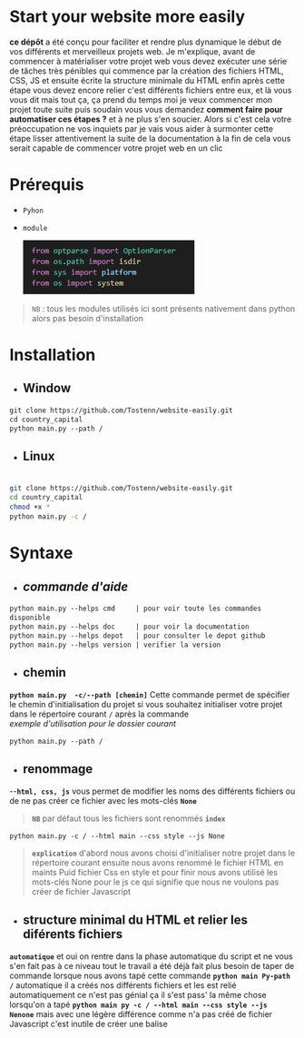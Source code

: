 # Start your website more easily

**ce dépôt** a été conçu pour faciliter et rendre plus dynamique le début de vos différents et merveilleux projets web. Je m'explique, avant de commencer à matérialiser votre projet web vous devez exécuter une série de tâches très pénibles qui commence par la création des fichiers HTML, CSS, JS et ensuite écrite la structure minimale du HTML enfin après cette étape vous devez encore relier c'est différents fichiers entre eux, et là vous vous dit mais tout ça, ça prend du temps moi je veux commencer mon projet toute suite puis soudain vous vous demandez **comment faire pour automatiser ces étapes ?** et à ne plus s'en soucier. Alors si c'est cela votre préoccupation ne vos inquiets par je vais vous aider à surmonter cette étape lisser attentivement la suite de la documentation à la fin de cela vous serait capable de commencer votre projet web en un clic

# Prérequis
+ `Pyhon`
- `module`<br>

   ![](https://raw.githubusercontent.com/Tostenn/Tostenn/main/module_web.png)
> `NB` :  tous les modules utilisés ici sont présents nativement dans python alors pas besoin d'installation

# Installation
+ ## Window
```window
git clone https://github.com/Tostenn/website-easily.git
cd country_capital
python main.py --path /
```
+ ## Linux 
```bash

git clone https://github.com/Tostenn/website-easily.git
cd country_capital
chmod +x *
python main.py -c /

```
# Syntaxe
+ ## _commande d'aide_
```
python main.py --helps cmd     | pour voir toute les commandes disponible
python main.py --helps doc     | pour voir la documentation
python main.py --helps depot   | pour consulter le depot github        
python main.py --helps version | verifier la version
```
+ ## chemin

**`python main.py  -c/--path [chemin]`** Cette commande permet de spécifier le chemin d'initialisation du projet si vous souhaitez initialiser votre projet dans le répertoire courant `/` après la commande <br>
_exemple d'utilisation pour le dossier courant_
```
python main.py --path /
```
+ ## renommage
--**`html, css, js`** vous permet de modifier les noms des différents fichiers ou de ne pas créer ce fichier avec les mots-clés **`None`**
> **`NB`** par défaut tous les fichiers sont renommés **`index`**
```
python main.py -c / --html main --css style --js None
```
> **`explication`** d'abord nous avons choisi d'initialiser notre projet dans le répertoire courant ensuite nous avons renommé le fichier HTML en maints Puid fichier Css en style et pour finir nous avons utilisé les mots-clés None pour le js ce qui signifie que nous ne voulons pas créer de fichier Javascript

+ ## structure minimal du HTML et relier les diférents fichiers
**`automatique`** et oui on rentre dans la phase automatique du script et ne vous s'en fait pas à ce niveau tout le travail a été déjà fait plus besoin de taper de commande lorsque nous avons tapé cette commande **`python main Py-path /`** automatique il a créés nos différents fichiers et les est relié automatiquement ce n'est pas génial ça il s'est pass' la même chose lorsqu'on a tapé **`python main py -c / --html main --css style --js Nenone`** mais avec une légère différence comme n'a pas créé de fichier Javascript c'est inutile de créer une balise <script> et donc de la cour pas de bug vous vous demander est-ce que ça marche aussi avec le Css et bien que oui si vous décidez de ne créer que les fichiers HTML et Javascript automatique il les relie et n'implique pas la balise <lienk/>


+ _Exemple_
```
python main.py --path /
python main.py --path / --html None
python main.py --help version
```
# ce depot
 
> **__Toute amélioration sera la  `BIENVENUE`__** <br>
>**email _`kouyatosten@gmail.com`_**<br>
> **Statut :  `terminer`**
